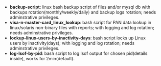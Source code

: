 - **backup-script**: linux bash backup script of files and/or mysql db with backups rotation(monthly/weekly/daily) and backup logs rotation; needs adminstrative privileges.
- **visa-n-master-card_linux_lookup**: bash script for PAN data lookup in linux/solaris non-binary files with reports; with logging and log rotation; needs adminstrative privileges.
- **lockup-linux-users-by-inactivity-days**: bash script locks up Linux users by inactivity(days); with logging and log rotation; needs adminstrative privileges.
- **log-lsof-by-pid**: bash script to log lsof output for chosen pid(details inside), works for 2min(default).
